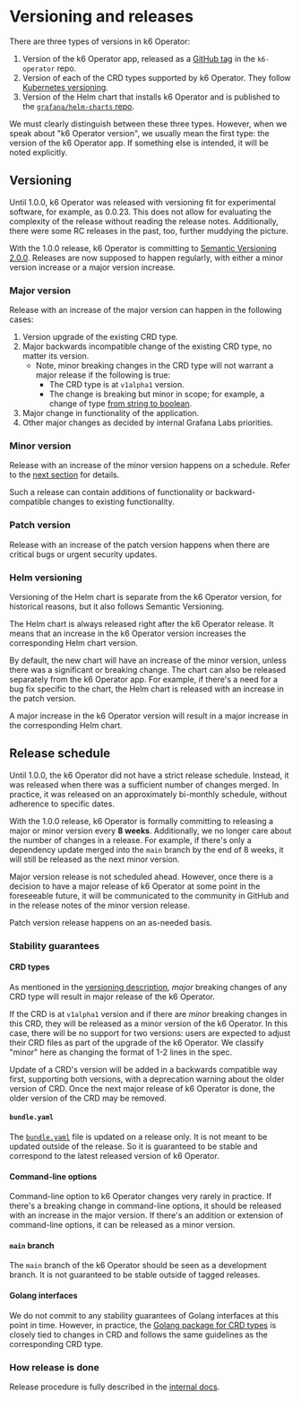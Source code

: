 # Versioning and releases

There are three types of versions in k6 Operator:
1. Version of the k6 Operator app, released as a [GitHub tag](https://github.com/grafana/k6-operator/releases) in the `k6-operator` repo.
1. Version of each of the CRD types supported by k6 Operator. They follow [Kubernetes versioning](https://kubernetes.io/docs/reference/using-api/#api-versioning).
1. Version of the Helm chart that installs k6 Operator and is published to the [`grafana/helm-charts` repo](https://github.com/grafana/helm-charts).

We must clearly distinguish between these three types. However, when we speak about "k6 Operator version", we usually mean the first type: the version of the k6 Operator app. If something else is intended, it will be noted explicitly.

## Versioning

Until 1.0.0, k6 Operator was released with versioning fit for experimental software, for example, as 0.0.23. This does not allow for evaluating the complexity of the release without reading the release notes. Additionally, there were some RC releases in the past, too, further muddying the picture.

With the 1.0.0 release, k6 Operator is committing to [Semantic Versioning 2.0.0](https://semver.org/spec/v2.0.0.html). Releases are now supposed to happen regularly, with either a minor version increase or a major version increase.

### Major version

Release with an increase of the major version can happen in the following cases:
1. Version upgrade of the existing CRD type.
1. Major backwards incompatible change of the existing CRD type, no matter its version.
    - Note, minor breaking changes in the CRD type will not warrant a major release if the following is true:
      - The CRD type is at `v1alpha1` version.
      - The change is breaking but minor in scope; for example, a change of type [from string to boolean](https://github.com/grafana/k6-operator/issues/455).
1. Major change in functionality of the application.
1. Other major changes as decided by internal Grafana Labs priorities.

### Minor version

Release with an increase of the minor version happens on a schedule. Refer to the [next section](#release-schedule) for details.

Such a release can contain additions of functionality or backward-compatible changes to existing functionality.

### Patch version

Release with an increase of the patch version happens when there are critical bugs or urgent security updates.

### Helm versioning

Versioning of the Helm chart is separate from the k6 Operator version, for historical reasons, but it also follows Semantic Versioning.

The Helm chart is always released right after the k6 Operator release. It means that an increase in the k6 Operator version increases the corresponding Helm chart version.

By default, the new chart will have an increase of the minor version, unless there was a significant or breaking change. The chart can also be released separately from the k6 Operator app. For example, if there's a need for a bug fix specific to the chart, the Helm chart is released with an increase in the patch version.

A major increase in the k6 Operator version will result in a major increase in the corresponding Helm chart.

## Release schedule

Until 1.0.0, the k6 Operator did not have a strict release schedule. Instead, it was released when there was a sufficient number of changes merged. In practice, it was released on an approximately bi-monthly schedule, without adherence to specific dates.

With the 1.0.0 release, k6 Operator is formally committing to releasing a major or minor version every **8 weeks**. Additionally, we no longer care about the number of changes in a release. For example, if there's only a dependency update merged into the `main` branch by the end of 8 weeks, it will still be released as the next minor version.

Major version release is not scheduled ahead. However, once there is a decision to have a major release of k6 Operator at some point in the foreseeable future, it will be communicated to the community in GitHub and in the release notes of the minor version release.

Patch version release happens on an as-needed basis.

### Stability guarantees

#### CRD types

As mentioned in the [versioning description](#major-version), _major_ breaking changes of any CRD type will result in major release of the k6 Operator.

If the CRD is at `v1alpha1` version and if there are _minor_ breaking changes in this CRD, they will be released as a minor version of the k6 Operator. In this case, there will be no support for two versions: users are expected to adjust their CRD files as part of the upgrade of the k6 Operator. We classify "minor" here as changing the format of 1-2 lines in the spec.

Update of a CRD's version will be added in a backwards compatible way first, supporting both versions, with a deprecation warning about the older version of CRD. Once the next major release of k6 Operator is done, the older version of the CRD may be removed.

#### `bundle.yaml`

The [`bundle.yaml`](https://github.com/grafana/k6-operator/blob/main/bundle.yaml) file is updated on a release only. It is not meant to be updated outside of the release. So it is guaranteed to be stable and correspond to the latest released version of k6 Operator.

#### Command-line options

Command-line option to k6 Operator changes very rarely in practice. If there's a breaking change in command-line options, it should be released with an increase in the major version. If there's an addition or extension of command-line options, it can be released as a minor version.

#### `main` branch

The `main` branch of the k6 Operator should be seen as a development branch. It is not guaranteed to be stable outside of tagged releases.

#### Golang interfaces

We do not commit to any stability guarantees of Golang interfaces at this point in time. However, in practice, the [Golang package for CRD types](https://github.com/grafana/k6-operator/tree/main/api/v1alpha1) is closely tied to changes in CRD and follows the same guidelines as the corresponding CRD type.

### How release is done

Release procedure is fully described in the [internal docs](https://github.com/grafana/k6-operator/blob/main/docs/release-workflow.md).

